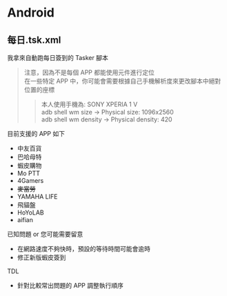 # Android
## 每日.tsk.xml
我拿來自動跑每日簽到的 Tasker 腳本
>注意，因為不是每個 APP 都能使用元件進行定位 </br>
>在一些特定 APP 中，你可能會需要根據自己手機解析度來更改腳本中絕對位置的座標 </br>
>>本人使用手機為: SONY XPERIA 1 V </br>
>> adb shell wm size -> Physical size: 1096x2560 </br>
>> adb shell wm density  -> Physical density: 420

目前支援的 APP 如下
+ 中友百貨
+ 巴哈母特
+ 蝦皮購物
+ Mo PTT
+ 4Gamers
+ ~~麥當勞~~
+ YAMAHA LIFE
+ 飛貓盤
+ HoYoLAB
+ aifian

已知問題 or 您可能需要留意
+ 在網路速度不夠快時，預設的等待時間可能會逾時
+ 修正新版蝦皮簽到

TDL
+ 針對比較常出問題的 APP 調整執行順序

